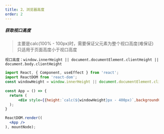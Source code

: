 ```yaml
---
title: 2、浏览器高度
order: 2
---
```


##### 获取视口高度
> 主要是calc(100% - 100px)时，需要保证父元素为整个视口高度(难保证)
> 只适用于页面高度小于视口高度

`视口高度：window.innerHeight || document.documentElement.clientHeight || document.body.clientHeight`


```jsx
import React, { Component, useEffect } from 'react';
import ReactDOM from 'react-dom';
const windowHeight = window.innerHeight || document.documentElement.clientHeight || document.body.clientHeight
 
const App = () => {
  return (
      <div style={{height:`calc(${windowHeight}px - 400px)`,backgroundColor:'gray'}}/>
  );
}

ReactDOM.render((
  <App />
), mountNode);
```
